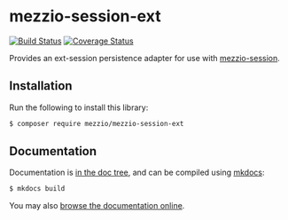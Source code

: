 # mezzio-session-ext

[![Build Status](https://travis-ci.com/mezzio/mezzio-session-ext.svg?branch=master)](https://travis-ci.com/mezzio/mezzio-session-ext)
[![Coverage Status](https://coveralls.io/repos/github/mezzio/mezzio-session-ext/badge.svg?branch=master)](https://coveralls.io/github/mezzio/mezzio-session-ext?branch=master)

Provides an ext-session persistence adapter for use with
[mezzio-session](https://docs.mezzio.dev/mezzio-session).

## Installation

Run the following to install this library:

```bash
$ composer require mezzio/mezzio-session-ext
```

## Documentation

Documentation is [in the doc tree](docs/book/), and can be compiled using [mkdocs](https://www.mkdocs.org):

```bash
$ mkdocs build
```

You may also [browse the documentation online](https://docs.mezzio.dev/mezzio-session-ext/).
